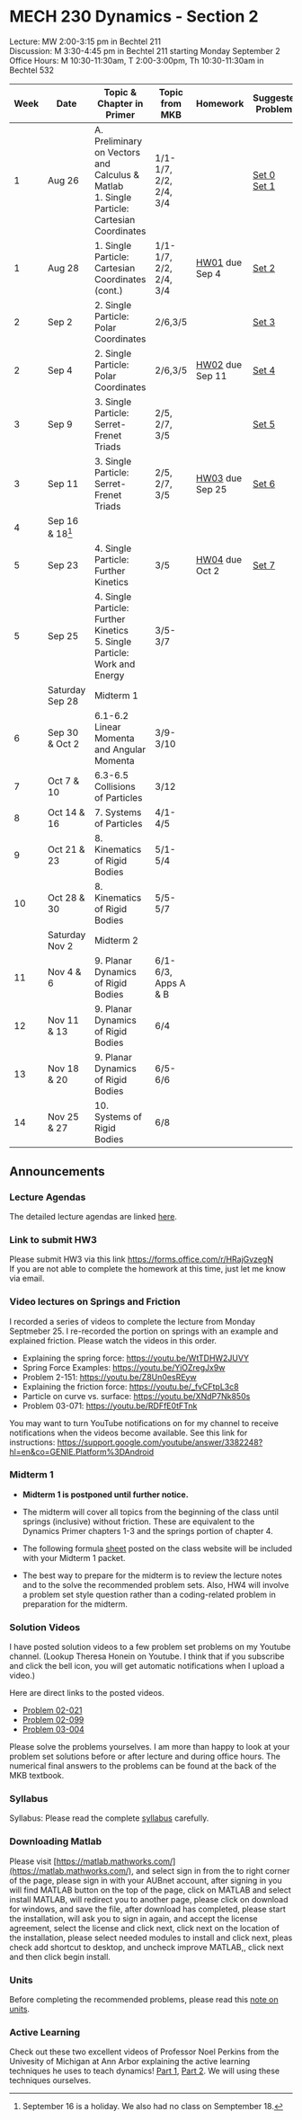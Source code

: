 # MECH 230 Dynamics - Section 2
Lecture: MW 2:00-3:15 pm in Bechtel 211\
Discussion: M 3:30-4:45 pm in Bechtel 211 starting Monday September 2\
Office Hours: M 10:30-11:30am, T 2:00-3:00pm, Th 10:30-11:30am in Bechtel 532

| Week | Date | Topic & Chapter in Primer | Topic from MKB | Homework | Suggested Problems |
| ---- | ------- |-------------------------- | ------- |-------- | ------- |
| 1 | Aug 26 | A. Preliminary on Vectors and Calculus & Matlab <br> 1. Single Particle: Cartesian Coordinates | 1/1-1/7, 2/2, 2/4, 3/4 |  | [Set 0](sets/Set00.pdf)<br>[Set 1](sets/Set01.pdf) |
| 1 | Aug 28 | 1. Single Particle: Cartesian Coordinates (cont.) | 1/1-1/7, 2/2, 2/4, 3/4 | [HW01](HW/HW01.pdf) due Sep 4 | [Set 2](sets/Set02.pdf) |
| 2 | Sep 2 | 2. Single Particle: Polar Coordinates | 2/6,3/5 |  | [Set 3](sets/Set03.pdf) |
| 2 | Sep 4 | 2. Single Particle: Polar Coordinates | 2/6,3/5 | [HW02](HW/HW02.pdf) due Sep 11 | [Set 4](sets/Set04.pdf) |
| 3 | Sep 9 | 3. Single Particle: Serret-Frenet Triads | 2/5, 2/7, 3/5 |  | [Set 5](sets/Set05.pdf) |
| 3 | Sep 11 | 3. Single Particle: Serret-Frenet Triads | 2/5, 2/7, 3/5 | [HW03](HW/HW03.pdf) due Sep 25 | [Set 6](sets/Set06.pdf) |
| 4 | Sep 16 & 18[^1] |  |  |  |  |
| 5 | Sep 23 | 4. Single Particle: Further Kinetics | 3/5 | [HW04](HW/HW04.pdf) due Oct 2 | [Set 7](sets/Set07.pdf) |
| 5 | Sep 25 | 4. Single Particle: Further Kinetics <br> 5. Single Particle: Work and Energy | 3/5-3/7 |  |  |
| | Saturday Sep 28 | Midterm 1 |
| 6 | Sep 30 & Oct 2 | 6.1-6.2 Linear Momenta and Angular Momenta | 3/9-3/10 |  |  |
| 7 | Oct 7 & 10 | 6.3-6.5 Collisions of Particles | 3/12 |  |  |
| 8 | Oct 14 & 16 | 7. Systems of Particles | 4/1-4/5 |  |  |
| 9 | Oct 21 & 23 | 8. Kinematics of Rigid Bodies | 5/1-5/4 |  |  |
| 10 | Oct 28 & 30 | 8. Kinematics of Rigid Bodies | 5/5-5/7 |  |  |
| | Saturday Nov 2 | Midterm 2
| 11 | Nov 4 & 6 | 9. Planar Dynamics of Rigid Bodies | 6/1-6/3, Apps A & B |  |  |
| 12 | Nov 11 & 13 | 9. Planar Dynamics of Rigid Bodies | 6/4 |  |  |
| 13 | Nov 18 & 20 | 9. Planar Dynamics of Rigid Bodies | 6/5-6/6 |  |  |
| 14 | Nov 25 & 27 | 10. Systems of Rigid Bodies | 6/8 |  |  |

[^1]: September 16 is a holiday. We also had no class on Semptember 18.

## Announcements

### Lecture Agendas
The detailed lecture agendas are linked [here](lectures-agenda.md).

### Link to submit HW3
Please submit HW3 via this link https://forms.office.com/r/HRajGvzegN<br>
If you are not able to complete the homework at this time, just let me know via email.

### Video lectures on Springs and Friction
I recorded a series of videos to complete the lecture from Monday Septmeber 25. I re-recorded the portion on springs with an example and explained friction.
Please watch the videos in this order.
- Explaining the spring force: https://youtu.be/WtTDHW2JUVY
- Spring Force Examples: https://youtu.be/YiOZregJx9w
- Problem 2-151: https://youtu.be/Z8Un0esREyw
- Explaining the friction force: https://youtu.be/_fvCFtpL3c8
- Particle on curve vs. surface: https://youtu.be/XNdP7Nk850s
- Problem 03-071: https://youtu.be/RDFfE0tFTnk

You may want to turn YouTube notifications on for my channel to receive notifications when the videos become available. See this link for instructions: https://support.google.com/youtube/answer/3382248?hl=en&co=GENIE.Platform%3DAndroid


### Midterm 1

- **Midterm 1 is postponed until further notice.**

- The midterm will cover all topics from the beginning of the class until springs (inclusive) without friction. These are equivalent to the Dynamics Primer chapters 1-3 and the springs portion of chapter 4.

-	The following formula [sheet](Midterm_1_Formulas.pdf) posted on the class website will be included with your Midterm 1 packet.

- The best way to prepare for the midterm is to review the lecture notes and to the solve the recommended problem sets.
Also, HW4 will involve a problem set style question rather than a coding-related problem in preparation for the midterm.

### Solution Videos

I have posted solution videos to a few problem set problems on my Youtube channel. (Lookup Theresa Honein on Youtube. I think that if you subscribe and click the bell icon, you will get automatic notifications when I upload a video.)

Here are direct links to the posted videos.
- [Problem 02-021](https://youtu.be/wbUBexp8xfc)
- [Problem 02-099](https://www.youtube.com/watch?v=Bt5neJj4Zhc&t=911s)
- [Problem 03-004](https://www.youtube.com/watch?v=LAl3ZUiUpus&list=PLT0TfbRhIpQFwEo4f-kzETUIjA1tQqJV9&index=1)

Please solve the problems yourselves. I am more than happy to look at your problem set solutions before or after lecture and during office hours. The numerical final answers to the problems can be found at the back of the MKB textbook.

### Syllabus
Syllabus: Please read the complete [syllabus](MECH230-Syllabus-Sec2.pdf) carefully.

### Downloading Matlab
Please visit [https://matlab.mathworks.com/](https://matlab.mathworks.com/), and select sign in from the to right corner of the page, please sign in with your AUBnet account, after signing in you will find MATLAB button on the top of the page, click on MATLAB and select install MATLAB, will redirect you to another page, please click on download for windows, and save the file, after download has completed, please start the installation, will ask you to sign in again, and accept the license agreement, select the license and click next, click next on the location of the installation, please select needed modules to install and click next, pleas check add shortcut to desktop, and uncheck improve MATLAB,, click next and then click begin install.

### Units
Before completing the recommended problems, please read this [note on units](notes/Note_on_Units.pdf).

### Active Learning
Check out these two excellent videos of Professor Noel Perkins from the Univesity of Michigan at Ann Arbor explaining the active learning techniques he uses to teach dynamics! [Part 1](https://www.youtube.com/watch?v=wHEys-JHeb8), [Part 2](https://www.youtube.com/watch?v=96j69u4v-wE). We will using these techniques ourselves.



